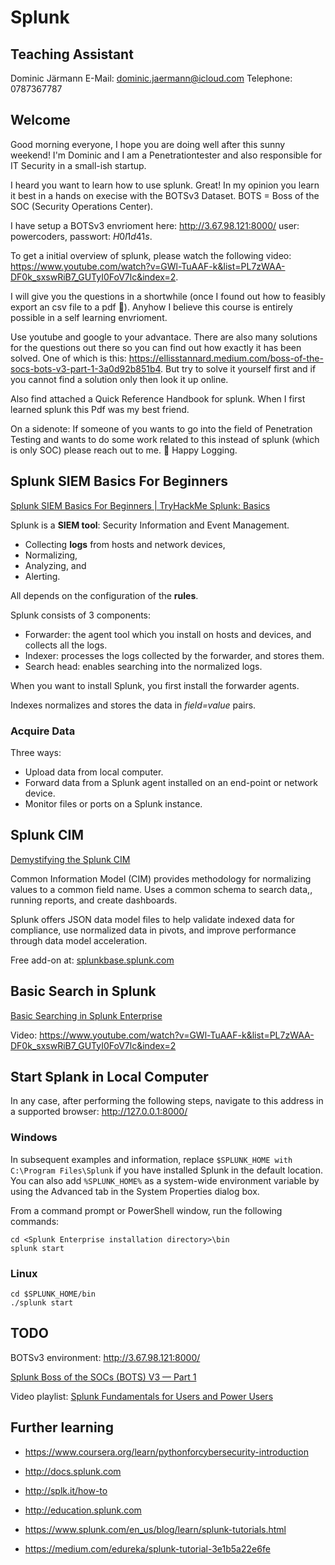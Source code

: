 # Splunk

## Teaching Assistant

Dominic Järmann
E-Mail: <dominic.jaermann@icloud.com>
Telephone: 0787367787

## Welcome

Good morning everyone, I hope you are doing well after this sunny weekend! I'm Dominic and I am a Penetrationtester and also responsible for IT Security in a small-ish startup.

I heard you want to learn how to use splunk. Great! In my opinion you learn it best in a hands on execise with the BOTSv3 Dataset. BOTS = Boss of the SOC (Security Operations Center).

I have setup a BOTSv3 envrioment here: <http://3.67.98.121:8000/> user: powercoders, passwort: $H0l1d41s$.

To get a initial overview of splunk, please watch the following video: <https://www.youtube.com/watch?v=GWl-TuAAF-k&list=PL7zWAA-DF0k_sxswRiB7_GUTyI0FoV7lc&index=2>.

I will give you the questions in a shortwhile (once I found out how to feasibly export an csv file to a pdf :slightly_smiling_face:). Anyhow I believe this course is entirely possible in a self learning envrioment.

Use youtube and google to your advantace. There are also many solutions for the questions out there so you can find out how exactly it has been solved. One of which is this: <https://ellisstannard.medium.com/boss-of-the-socs-bots-v3-part-1-3a0d92b851b4>. But try to solve it yourself first and if you cannot find a solution only then look it up online.

Also find attached a Quick Reference Handbook for splunk. When I first learned splunk this Pdf was my best friend.

On a sidenote: If someone of you wants to go into the field of Penetration Testing and wants to do some work related to this instead of splunk (which is only SOC) please reach out to me. :slightly_smiling_face: Happy Logging.

## Splunk SIEM Basics For Beginners

[Splunk SIEM Basics For Beginners | TryHackMe Splunk: Basics](https://www.youtube.com/watch?v=Wd0uHZL1L1U)

Splunk is a **SIEM tool**: Security Information and Event Management.

- Collecting **logs** from hosts and network devices,
- Normalizing,
- Analyzing, and
- Alerting.

All depends on the configuration of the **rules**.

Splunk consists of 3 components:

- Forwarder: the agent tool which you install on hosts and devices, and collects all the logs.
- Indexer: processes the logs collected by the forwarder, and stores them.
- Search head: enables searching into the normalized logs.

When you want to install Splunk, you first install the forwarder agents.

Indexes normalizes and stores the data in _field=value_ pairs.

### Acquire Data

Three ways:

- Upload data from local computer.
- Forward data from a Splunk agent installed on an end-point or network device.
- Monitor files or ports on a Splunk instance.

## Splunk CIM

[Demystifying the Splunk CIM](https://youtu.be/BR2uPHTAFSo)

Common Information Model (CIM) provides methodology for normalizing values to a common field name. Uses a common schema to search data,, running reports, and create dashboards.

Splunk offers JSON data model files to help validate indexed data for compliance, use normalized data in pivots, and improve performance through data model  acceleration.

Free add-on at: [splunkbase.splunk.com](splunkbase.splunk.com)

## Basic Search in Splunk

[Basic Searching in Splunk Enterprise](https://youtu.be/GWl-TuAAF-k)

Video: <https://www.youtube.com/watch?v=GWl-TuAAF-k&list=PL7zWAA-DF0k_sxswRiB7_GUTyI0FoV7lc&index=2>

## Start Splank in Local Computer

In any case, after performing the following steps, navigate to this address in a supported browser: <http://127.0.0.1:8000/>

### Windows

 In subsequent examples and information, replace `$SPLUNK_HOME with C:\Program Files\Splunk` if you have installed Splunk in the default location. You can also add `%SPLUNK_HOME%` as a system-wide environment variable by using the Advanced tab in the System Properties dialog box.

From a command prompt or PowerShell window, run the following commands:

    cd <Splunk Enterprise installation directory>\bin
    splunk start

### Linux

    cd $SPLUNK_HOME/bin
    ./splunk start

## TODO

 BOTSv3 environment: <http://3.67.98.121:8000/>

 [Splunk Boss of the SOCs (BOTS) V3 — Part 1](https://ellisstannard.medium.com/boss-of-the-socs-bots-v3-part-1-3a0d92b851b4)

Video playlist: [Splunk Fundamentals for Users and Power Users](https://www.youtube.com/playlist?list=PL7zWAA-DF0k_sxswRiB7_GUTyI0FoV7lc)

## Further learning

- <https://www.coursera.org/learn/pythonforcybersecurity-introduction>

- <http://docs.splunk.com>
- <http://splk.it/how-to>
- <http://education.splunk.com>
- <https://www.splunk.com/en_us/blog/learn/splunk-tutorials.html>
- <https://medium.com/edureka/splunk-tutorial-3e1b5a22e6fe>
